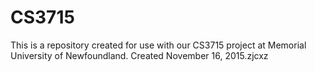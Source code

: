 # CS3715

This is a repository created for use with our CS3715 project at Memorial University of Newfoundland. Created November 16, 2015.zjcxz